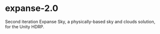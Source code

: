 # expanse-2.0
Second iteration Expanse Sky, a physically-based sky and clouds solution, for the Unity HDRP.

